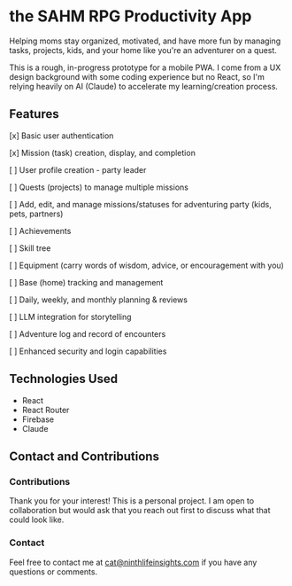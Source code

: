 # the SAHM RPG Productivity App

Helping moms stay organized, motivated, and have more fun by managing tasks, projects, kids, and your home like you're an adventurer on a quest.

This is a rough, in-progress prototype for a mobile PWA. I come from a UX design background with some coding experience but no React, so I'm relying heavily on AI (Claude) to accelerate my learning/creation process.

## Features

[x] Basic user authentication

[x] Mission (task) creation, display, and completion

[ ] User profile creation - party leader

[ ] Quests (projects) to manage multiple missions

[ ] Add, edit, and manage missions/statuses for adventuring party (kids, pets, partners)

[ ] Achievements

[ ] Skill tree

[ ] Equipment (carry words of wisdom, advice, or encouragement with you)

[ ] Base (home) tracking and management

[ ] Daily, weekly, and monthly planning & reviews

[ ] LLM integration for storytelling 

[ ] Adventure log and record of encounters

[ ] Enhanced security and login capabilities

## Technologies Used

- React
- React Router
- Firebase
- Claude

## Contact and Contributions

### Contributions

Thank you for your interest! This is a personal project. I am open to collaboration but would ask that you reach out first to discuss what that could look like.

### Contact

Feel free to contact me at cat@ninthlifeinsights.com if you have any questions or comments.